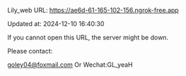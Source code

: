 Lily_web URL: https://ae6d-61-165-102-156.ngrok-free.app

Updated at: 2024-12-10 16:40:30

If you cannot open this URL, the server might be down.

Please contact: 

goley04@foxmail.com Or Wechat:GL_yeaH